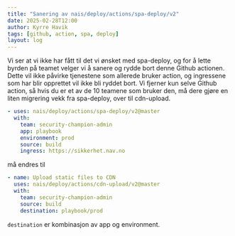 ```yaml
---
title: "Sanering av nais/deploy/actions/spa-deploy/v2"
date: 2025-02-28T12:00
author: Kyrre Havik
tags: [github, action, spa, deploy]
layout: log
---
```


Vi ser at vi ikke har fått til det vi ønsket med spa-deploy, og for å lette byrden på teamet velger vi å sanere og rydde bort denne Github actionen.
Dette vil ikke påvirke tjenestene som allerede bruker action, og ingressene som har blir opprettet vil ikke bli ryddet bort.
Vi fjerner kun selve Github action, så hvis du er et av de 10 teamene som bruker den, må dere gjøre en liten migrering vekk fra spa-deploy, over til cdn-upload.

```yaml
- uses: nais/deploy/actions/spa-deploy/v2@master
  with:
    team: security-champion-admin
    app: playbook
    environment: prod
    source: build
    ingress: https://sikkerhet.nav.no
```

må endres til

```yaml
- name: Upload static files to CDN
  uses: nais/deploy/actions/cdn-upload/v2@master
  with:
    team: security-champion-admin
    source: build
    destination: playbook/prod
```

`destination` er kombinasjon av app og environment.
